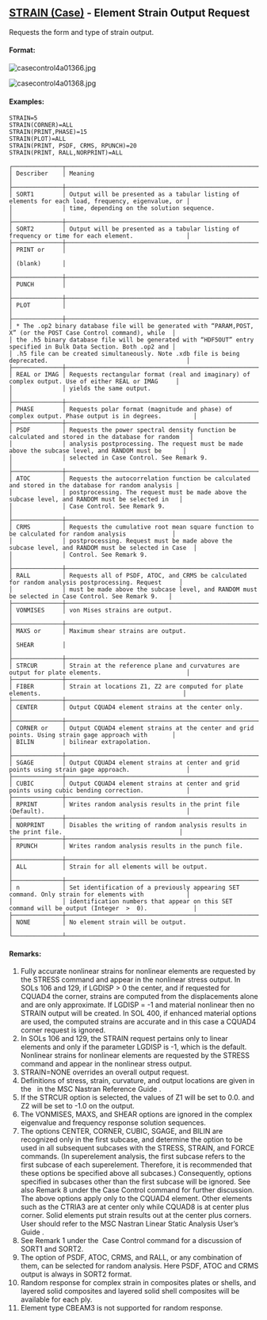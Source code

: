 ## [STRAIN (Case)](https://nexus.hexagon.com/documentationcenter/bundle/MSC_Nastran_2022.4/page/Nastran_Combined_Book/qrg/casecontrol4a/TOC.STRAIN.Case.xhtml) - Element Strain Output Request

Requests the form and type of strain output.

#### Format:

![casecontrol4a01366.jpg](https://help-be.hexagonmi.com/bundle/MSC_Nastran_2022.4/page/Nastran_Combined_Book/qrg/casecontrol4a/../../../assets/casecontrol4a01366.jpg?_LANG=enus)  

![casecontrol4a01368.jpg](https://help-be.hexagonmi.com/bundle/MSC_Nastran_2022.4/page/Nastran_Combined_Book/qrg/casecontrol4a/../../../assets/casecontrol4a01368.jpg?_LANG=enus)

#### Examples:

```nastran
STRAIN=5
STRAIN(CORNER)=ALL
STRAIN(PRINT,PHASE)=15
STRAIN(PLOT)=ALL
STRAIN(PRINT, PSDF, CRMS, RPUNCH)=20
STRAIN(PRINT, RALL,NORPRINT)=ALL
```

```text
┌──────────────┬────────────────────────────────────────────────────────────────────────────────────────────────────┐
│ Describer    │ Meaning                                                                                            │
├──────────────┼────────────────────────────────────────────────────────────────────────────────────────────────────┤
│ SORT1        │ Output will be presented as a tabular listing of elements for each load, frequency, eigenvalue, or │
│              │ time, depending on the solution sequence.                                                          │
├──────────────┼────────────────────────────────────────────────────────────────────────────────────────────────────┤
│ SORT2        │ Output will be presented as a tabular listing of frequency or time for each element.               │
├──────────────┼────────────────────────────────────────────────────────────────────────────────────────────────────┤
│ PRINT or     │                                                                                                    │
│ (blank)      │                                                                                                    │
├──────────────┼────────────────────────────────────────────────────────────────────────────────────────────────────┤
│ PUNCH        │                                                                                                    │
├──────────────┼────────────────────────────────────────────────────────────────────────────────────────────────────┤
│ PLOT         │                                                                                                    │
├──────────────┼────────────────────────────────────────────────────────────────────────────────────────────────────┤
│ * The .op2 binary database file will be generated with “PARAM,POST, X” (or the POST Case Control command), while  │
│ the .h5 binary database file will be generated with “HDF5OUT” entry specified in Bulk Data Section. Both .op2 and │
│ .h5 file can be created simultaneously. Note .xdb file is being deprecated.                                       │
├──────────────┼────────────────────────────────────────────────────────────────────────────────────────────────────┤
│ REAL or IMAG │ Requests rectangular format (real and imaginary) of complex output. Use of either REAL or IMAG     │
│              │ yields the same output.                                                                            │
├──────────────┼────────────────────────────────────────────────────────────────────────────────────────────────────┤
│ PHASE        │ Requests polar format (magnitude and phase) of complex output. Phase output is in degrees.         │
├──────────────┼────────────────────────────────────────────────────────────────────────────────────────────────────┤
│ PSDF         │ Requests the power spectral density function be calculated and stored in the database for random   │
│              │ analysis postprocessing. The request must be made above the subcase level, and RANDOM must be      │
│              │ selected in Case Control. See Remark 9.                                                            │
├──────────────┼────────────────────────────────────────────────────────────────────────────────────────────────────┤
│ ATOC         │ Requests the autocorrelation function be calculated and stored in the database for random analysis │
│              │ postprocessing. The request must be made above the subcase level, and RANDOM must be selected in   │
│              │ Case Control. See Remark 9.                                                                        │
├──────────────┼────────────────────────────────────────────────────────────────────────────────────────────────────┤
│ CRMS         │ Requests the cumulative root mean square function to be calculated for random analysis             │
│              │ postprocessing. Request must be made above the subcase level, and RANDOM must be selected in Case  │
│              │ Control. See Remark 9.                                                                             │
├──────────────┼────────────────────────────────────────────────────────────────────────────────────────────────────┤
│ RALL         │ Requests all of PSDF, ATOC, and CRMS be calculated for random analysis postprocessing. Request     │
│              │ must be made above the subcase level, and RANDOM must be selected in Case Control. See Remark 9.   │
├──────────────┼────────────────────────────────────────────────────────────────────────────────────────────────────┤
│ VONMISES     │ von Mises strains are output.                                                                      │
├──────────────┼────────────────────────────────────────────────────────────────────────────────────────────────────┤
│ MAXS or      │ Maximum shear strains are output.                                                                  │
│ SHEAR        │                                                                                                    │
├──────────────┼────────────────────────────────────────────────────────────────────────────────────────────────────┤
│ STRCUR       │ Strain at the reference plane and curvatures are output for plate elements.                        │
├──────────────┼────────────────────────────────────────────────────────────────────────────────────────────────────┤
│ FIBER        │ Strain at locations Z1, Z2 are computed for plate elements.                                        │
├──────────────┼────────────────────────────────────────────────────────────────────────────────────────────────────┤
│ CENTER       │ Output CQUAD4 element strains at the center only.                                                  │
├──────────────┼────────────────────────────────────────────────────────────────────────────────────────────────────┤
│ CORNER or    │ Output CQUAD4 element strains at the center and grid points. Using strain gage approach with       │
│ BILIN        │ bilinear extrapolation.                                                                            │
├──────────────┼────────────────────────────────────────────────────────────────────────────────────────────────────┤
│ SGAGE        │ Output CQUAD4 element strains at center and grid points using strain gage approach.                │
├──────────────┼────────────────────────────────────────────────────────────────────────────────────────────────────┤
│ CUBIC        │ Output CQUAD4 element strains at center and grid points using cubic bending correction.            │
├──────────────┼────────────────────────────────────────────────────────────────────────────────────────────────────┤
│ RPRINT       │ Writes random analysis results in the print file (Default).                                        │
├──────────────┼────────────────────────────────────────────────────────────────────────────────────────────────────┤
│ NORPRINT     │ Disables the writing of random analysis results in the print file.                                 │
├──────────────┼────────────────────────────────────────────────────────────────────────────────────────────────────┤
│ RPUNCH       │ Writes random analysis results in the punch file.                                                  │
├──────────────┼────────────────────────────────────────────────────────────────────────────────────────────────────┤
│ ALL          │ Strain for all elements will be output.                                                            │
├──────────────┼────────────────────────────────────────────────────────────────────────────────────────────────────┤
│ n            │ Set identification of a previously appearing SET command. Only strain for elements with            │
│              │ identification numbers that appear on this SET command will be output (Integer  >  0).             │
├──────────────┼────────────────────────────────────────────────────────────────────────────────────────────────────┤
│ NONE         │ No element strain will be output.                                                                  │
└──────────────┴────────────────────────────────────────────────────────────────────────────────────────────────────┘
```

#### Remarks:

1. Fully accurate nonlinear strains for nonlinear elements are requested by the STRESS command and appear in the nonlinear stress output. In SOLs 106 and 129, if LGDISP > 0 the center, and if requested for CQUAD4 the corner, strains are computed from the displacements alone and are only approximate. If LGDISP = -1 and material nonlinear then no STRAIN output will be created. In SOL 400, if enhanced material options are used, the computed strains are accurate and in this case a CQUAD4 corner request is ignored.
2. In SOLs 106 and 129, the STRAIN request pertains only to linear elements and only if the parameter LGDISP is -1, which is the default. Nonlinear strains for nonlinear elements are requested by the STRESS command and appear in the nonlinear stress output.
3. STRAIN=NONE overrides an overall output request.
4. Definitions of stress, strain, curvature, and output locations are given in the    in the  MSC Nastran Reference Guide .
5. If the STRCUR option is selected, the values of Z1 will be set to 0.0. and Z2 will be set to -1.0 on the output.
6. The VONMISES, MAXS, and SHEAR options are ignored in the complex eigenvalue and frequency response solution sequences.
7. The options CENTER, CORNER, CUBIC, SGAGE, and BILIN are recognized only in the first subcase, and determine the option to be used in all subsequent subcases with the STRESS, STRAIN, and FORCE commands. (In superelement analysis, the first subcase refers to the first subcase of each superelement. Therefore, it is recommended that these options be specified above all subcases.) Consequently, options specified in subcases other than the first subcase will be ignored. See also Remark 8 under the   Case Control command for further discussion.
The above options apply only to the CQUAD4 element. Other elements such as the CTRIA3 are at center only while CQUAD8 is at center plus corner. Solid elements put strain results out at the center plus corners. User should refer to the  MSC Nastran Linear Static Analysis User’s Guide .
8. See Remark 1 under the   Case Control command for a discussion of SORT1 and SORT2.
9. The option of PSDF, ATOC, CRMS, and RALL, or any combination of them, can be selected for random analysis. Here PSDF, ATOC and CRMS output is always in SORT2 format.
10. Random response for complex strain in composites plates or shells, and layered solid composites and layered solid shell composites will be available for each ply.
11. Element type CBEAM3 is not supported for random response.
